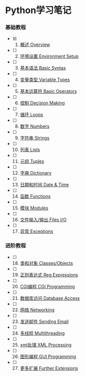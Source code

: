# Python学习笔记

### 基础教程

- [x] 1. [概述 Overview](./1.概述%20Overview/)

- [ ] 2. [环境设置 Environment Setup](./2.环境设置%20Environment%20Setup/)

- [ ] 3. [基本语法 Basic Syntax](./3.基本语法%20Basic%20Syntax/)

- [ ] 4. [变量类型 Variable Types](./4.变量类型%20Variable%20Types/)

- [ ] 5. [基本运算符 Basic Operators](./5.基本运算符%20Basic%20Operators/)

- [ ] 6. [控制 Decision Making](./6.控制%20Decision%20Making/)

- [ ] 7. [循环 Loops](./7.循环%20Loops/)

- [ ] 8. [数字 Numbers](./8.数字%20Numbers/)

- [ ] 9. [字符串 Strings](./9.字符串%20Strings/)

- [ ] 10. [列表 Lists](./10.列表%20Lists/)

- [ ] 11. [元组 Tuples](./11.元组%20Tuples/)

- [ ] 12. [字典 Dictionary](./12.字典%20Dictionary/)

- [ ] 13. [日期和时间 Date & Time](./13.日期和时间%20Date%20&%20Time/)

- [ ] 14. [函数 Functions](./14.函数%20Functions/)

- [ ] 15. [模块 Modules](./15.模块%20Modules/)

- [ ] 16. [文件输入/输出 Files I/O](./16.文件输入/输出%20Files%20I/O/)

- [ ] 17. [异常 Exceptions](./17.异常%20Exceptions/)


### 进阶教程
- [ ] 18. [类和对象 Classes/Objects](./18.类和对象%20Classes/Objects/)

- [ ] 19. [正则表达式 Reg Expressions](./19.正则表达式%20Reg%20Expressions/)

- [ ] 20. [CGI编程 CGI Programming](./20.CGI编程%20CGI%20Programming/)

- [ ] 21. [数据库访问 Database Access](./21.数据库访问%20Database%20Access/)

- [ ] 22. [网络 Networking](./22.网络%20Networking/)

- [ ] 23. [发送邮件 Sending Email](./23.发送邮件%20Sending%20Email/)

- [ ] 24. [多线程 Multithreading](./24.多线程%20Multithreading/)

- [ ] 25. [xml处理 XML Processing](./25.xml处理%20XMLvProcessing/)

- [ ] 26. [图形编程 GUI Programming](./26.图形编程%20GUI%20Programming/)

- [ ] 27. [更多扩展 Further Extensions](./27.更多扩展%20Further%20Extensions/)
